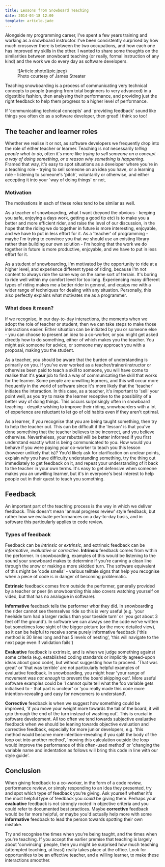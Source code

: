 ```yaml
---
title: Lessons from Snowboard Teaching
date: 2014-04-18 12:00
template: article.jade
---
```


Alongside my programming career, I've spent a few years training and working as a snowboard instructor. I've been consistently surprised by how much crossover there is between the two occupations, and how each one has improved my skills in the other. I wanted to share some thoughts on the similarities between snowboard teaching (or really, formal instruction of any kind) and the work we do every day as software developers.

<figure>
  ![Article photo](pic.jpeg)
  <figcaption>
    Photo courtesy of James Streater
  </figcaption>
</figure>

Teaching snowboarding is a process of communicating very technical concepts to people (ranging from total beginners to very advanced) in a digestible fashion, then analysing their performance, and providing just the right feedback to help them progress to a higher level of performance.

If 'communicating technical concepts' and 'providing feedback' sound like things you often do as a software developer, then great! I think so too!

## The teacher and learner roles

Whether we realise it or not, as software developers we frequently drop into the role of either teacher or learner. Teaching is not necessarily *telling people what to do*, often it's more like *trying to sell someone on a concept - a way of doing something, or a reason why something is happening*. Framed that way, it's easy to spot situations as a developer where you're in a teaching role - trying to sell someone on an idea you have, or a learning role - listening to someone's 'pitch', voluntarily or otherwise, and either accepting it into your 'way of doing things' or not.

### Motivation

The motivations in each of these roles tend to be similar as well.

As a teacher of snowboarding, what I want (beyond the obvious - keeping you safe, enjoying a days work, getting a good tip etc) is to make you a better and more efficient rider, and raise the level of our discussion, in the hope that the riding we do together in future is more interesting, enjoyable, and we have to put in less effort for it. As a 'teacher' of programming - maybe I'm trying to convince you that we should use an existing library rather than building our own solution - I'm hoping that the work we do together in future is more productive, enjoyable, and we have to put in less effort for it.

As a student of snowboarding, I'm motivated by the opportunity to ride at a higher level, and experience different types of riding, because I'm not content to always ride the same way on the same sort of terrain. It's boring to ride well within my comfort level for too long. Experiencing many different types of riding makes me a better rider in general, and equips me with a wider range of techniques for dealing with any situation. Personally, this also perfectly explains what motivates me as a programmer.

### What does it mean?

If we recognise, in our day-to-day interactions, the moments when we adopt the role of teacher or student, then we can take steps to make those interactions easier. Either situation can be initiated by you or someone else - you can choose to present an idea to a co-worker, or you might get asked directly how to do something, either of which makes you the teacher. You might ask someone for advice, or someone may approach you with a proposal, making you the student.

As a teacher, you should be aware that the burden of understanding is primarily on you. If you've ever worked as a teacher/trainer/instructor or otherwise been paid to teach a skill to someone, you will have come to realise that it's **your** job to find a way of communicating the skill that works for the learner. Some people are unwilling learners, and this will occur more frequently in the world of software since it's more likely that the 'teacher' initiates the interaction. In this case, as a teacher, it's  important to 'sell' your point well, as you try to make the learner receptive to the possibility of a better way of doing things. This occurs surprisingly often in snowboard teaching - despite wishing to improve their riding, snowboarders with a lot of experience are reluctant to let go of old habits even if they aren't optimal.

As a learner, if you recognise that you are being taught something, then try to help the teacher out. This can be difficult if the 'lesson' is that you've done something that the teacher believes to be incorrect, and you believe otherwise. Nevertheless, your rebuttal will be better informed if you first understand exactly what is being communicated to you. How would you behave if you were paying your co-worker to teach you this lesson (however unlikely that is)? You'd likely ask for clarification on unclear points, explain *why* you have difficulty understanding something, try the thing out immediately to get feedback on it, and repeat your understanding of it back to the teacher in your own terms. It's easy to get defensive when someone makes you an unwilling learner, but it's in everyone's best interest to help people out in their quest to teach you something.

## Feedback

An important part of the teaching process is the way in which we deliver feedback. This doesn't mean 'annual progress review' style feedback, but rather how we evaluate performances on a day-to-day basis, and in software this particularly applies to code review.

### Types of feedback

Feedback can be *intrinsic* or *extrinsic*, and extrinsic feedback can be *informative*, *evaluative* or *corrective*. **Intrinsic** feedback comes from within the performer. In snowboarding, examples of this would be listening to the sound your snowboard makes to determine if you're carving a clean line through the snow or making a more skidded turn. The software equivalent of this might be 'code smells' - various telltale signs that help you recognise when a piece of code is in danger of becoming problematic.

**Extrinsic** feedback comes from outside the performer, generally provided by a teacher or peer (in snowboarding this also covers watching yourself on video, but that has no analogue in software).

**Informative** feedback tells the performer *what* they did. In snowboarding the rider cannot see themselves ride so this is very useful (e.g. 'your heelside turn had a larger radius than your toeside turn' or 'you got about 3 feet off the ground'). In software we can always see the code we've written but sometimes lose sight of the bigger picture (or the more detailed view), so it can be helpful to receive some purely informative feedback ('this method is 30 lines long and has 5 levels of nesting', 'this will navigate to the next page even if validation fails')

**Evaluative** feedback is extrinsic, and is when we judge something against some criteria (e.g. established coding standards or implicitly agreed-upon ideas about good code), but without suggesting how to proceed. 'That was great' or 'that was terrible' are not particularly helpful examples of evaluative feedback. In snowboarding, you might hear 'your range of movement was *not enough* to prevent the board skipping out'. More useful software examples could be 'I cannot quite tell what the foo variable gets initialised to - that part is unclear' or 'you really made this code more intention-revealing and easy for newcomers to understand'.

**Corrective** feedback is when we suggest how something could be improved, 'if you move your weight more towards the tail of the board, it will grip through the end of the turn instead of washing out'. This is crucial in software development. All too often we tend towards subjective evaluative feedback when we should be leaning towards objective evaluation and corrective feedback, especially for more junior developers, e.g. 'this method would become more intention-revealing if you split the body of the loop out into another method', 'moving this calculation outside the loop would improve the performance of this often-used method' or 'changing the variable name and indentation as follows will bring this code in line with our style guide'.

## Conclusion

When giving feedback to a co-worker, in the form of a code review, performance review, or simply responding to an idea they presented, try and spot which type of feedback you're giving. Ask yourself whether it's the most helpful type of feedback you *could* be giving them. Perhaps your **evaluative** feedback is not strongly rooted in objective criteria and you could refer to documented best practices. Maybe **corrective** feedback would be far more helpful, or maybe you'd actually help more with some **informative** feedback to lead the person towards spotting their own mistake.

Try and recognise the times when you're being taught, and the times when you're teaching. If you accept the earlier premise that teaching is largely about 'convincing' people, then you might be surprised how much teaching (attempted teaching, at least) really takes place at the office. Look for opportunities to be an effective teacher, and a willing learner, to make these interactions smoother.
